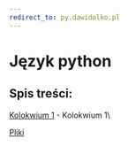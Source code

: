 ```yaml
---
redirect_to: py.dawidolko.pl
---
```



# Język python

## Spis treści:
[Kolokwium 1](exam1/README.md) - Kolokwium 1\

[Pliki](https://github.com/dawidolko/Programming-Cpp/tree/main/KOLOKWIUM)
